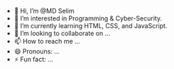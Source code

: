 - 👋 Hi, I’m @MD Selim
- 👀 I’m interested in Programming & Cyber-Security.
- 🌱 I’m currently learning HTML, CSS, and JavaScript.
- 💞️ I’m looking to collaborate on ...
- 📫 How to reach me ...
- 😄 Pronouns: ...
- ⚡ Fun fact: ...

<!---
md-selim-dev/md-selim-dev is a ✨ special ✨ repository because its `README.md` (this file) appears on your GitHub profile.
You can click the Preview link to take a look at your changes.
--->
